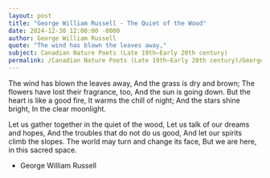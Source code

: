 ```yaml
---
layout: post
title: "George William Russell - The Quiet of the Wood"
date: 2024-12-30 12:00:00 -0000
author: George William Russell
quote: "The wind has blown the leaves away,"
subject: Canadian Nature Poets (Late 19th–Early 20th century)
permalink: /Canadian Nature Poets (Late 19th–Early 20th century)/George William Russell/George William Russell - The Quiet of the Wood
---
```


The wind has blown the leaves away,
And the grass is dry and brown;
The flowers have lost their fragrance, too,
And the sun is going down.
But the heart is like a good fire,
It warms the chill of night;
And the stars shine bright,
In the clear moonlight.

Let us gather together in the quiet of the wood,
Let us talk of our dreams and hopes,
And the troubles that do not do us good,
And let our spirits climb the slopes.
The world may turn and change its face,
But we are here, in this sacred space.  


- George William Russell
